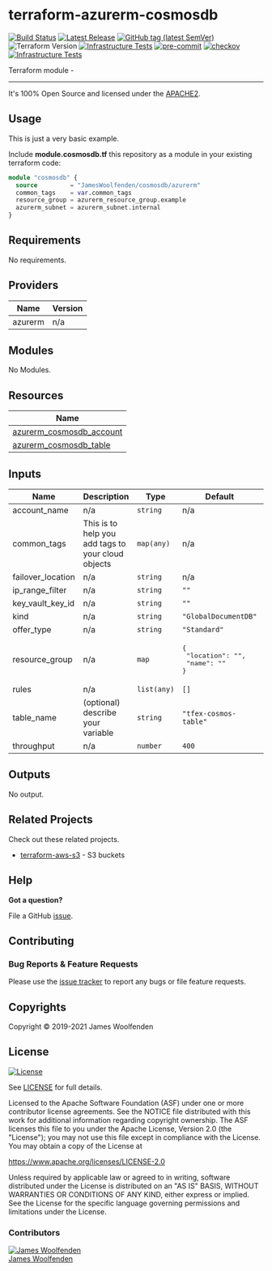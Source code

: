# terraform-azurerm-cosmosdb

[![Build Status](https://github.com/JamesWoolfenden/terraform-azurerm-cosmosdb/workflows/Verify%20and%20Bump/badge.svg?branch=master)](https://github.com/JamesWoolfenden/terraform-azurerm-cosmosdb)
[![Latest Release](https://img.shields.io/github/release/JamesWoolfenden/terraform-azurerm-cosmosdb.svg)](https://github.com/JamesWoolfenden/terraform-azurerm-cosmosdb/releases/latest)
[![GitHub tag (latest SemVer)](https://img.shields.io/github/tag/JamesWoolfenden/terraform-azurerm-cosmosdb.svg?label=latest)](https://github.com/JamesWoolfenden/terraform-azurerm-cosmosdb/releases/latest)
![Terraform Version](https://img.shields.io/badge/tf-%3E%3D0.14.0-blue.svg)
[![Infrastructure Tests](https://www.bridgecrew.cloud/badges/github/JamesWoolfenden/terraform-azurerm-cosmosdb/cis_aws)](https://www.bridgecrew.cloud/link/badge?vcs=github&fullRepo=JamesWoolfenden%2Fterraform-azurerm-cosmosdb&benchmark=CIS+AWS+V1.2)
[![pre-commit](https://img.shields.io/badge/pre--commit-enabled-brightgreen?logo=pre-commit&logoColor=white)](https://github.com/pre-commit/pre-commit)
[![checkov](https://img.shields.io/badge/checkov-verified-brightgreen)](https://www.checkov.io/)
[![Infrastructure Tests](https://www.bridgecrew.cloud/badges/github/jameswoolfenden/terraform-azurerm-cosmosdb/general)](https://www.bridgecrew.cloud/link/badge?vcs=github&fullRepo=JamesWoolfenden%2Fterraform-azurerm-cosmosdb&benchmark=INFRASTRUCTURE+SECURITY)

Terraform module -

---

It's 100% Open Source and licensed under the [APACHE2](LICENSE).

## Usage

This is just a very basic example.

Include **module.cosmosdb.tf** this repository as a module in your existing terraform code:

```terraform
module "cosmosdb" {
  source         = "JamesWoolfenden/cosmosdb/azurerm"
  common_tags    = var.common_tags
  resource_group = azurerm_resource_group.example
  azurerm_subnet = azurerm_subnet.internal
}
```

<!-- BEGINNING OF PRE-COMMIT-TERRAFORM DOCS HOOK -->
## Requirements

No requirements.

## Providers

| Name | Version |
|------|---------|
| azurerm | n/a |

## Modules

No Modules.

## Resources

| Name |
|------|
| [azurerm_cosmosdb_account](https://registry.terraform.io/providers/hashicorp/azurerm/latest/docs/resources/cosmosdb_account) |
| [azurerm_cosmosdb_table](https://registry.terraform.io/providers/hashicorp/azurerm/latest/docs/resources/cosmosdb_table) |

## Inputs

| Name | Description | Type | Default | Required |
|------|-------------|------|---------|:--------:|
| account\_name | n/a | `string` | n/a | yes |
| common\_tags | This is to help you add tags to your cloud objects | `map(any)` | n/a | yes |
| failover\_location | n/a | `string` | n/a | yes |
| ip\_range\_filter | n/a | `string` | `""` | no |
| key\_vault\_key\_id | n/a | `string` | `""` | no |
| kind | n/a | `string` | `"GlobalDocumentDB"` | no |
| offer\_type | n/a | `string` | `"Standard"` | no |
| resource\_group | n/a | `map` | <pre>{<br>  "location": "",<br>  "name": ""<br>}</pre> | no |
| rules | n/a | `list(any)` | `[]` | no |
| table\_name | (optional) describe your variable | `string` | `"tfex-cosmos-table"` | no |
| throughput | n/a | `number` | `400` | no |

## Outputs

No output.
<!-- END OF PRE-COMMIT-TERRAFORM DOCS HOOK -->

## Related Projects

Check out these related projects.

- [terraform-aws-s3](https://github.com/jameswoolfenden/terraform-aws-s3) - S3 buckets

## Help

**Got a question?**

File a GitHub [issue](https://github.com/JamesWoolfenden/terraform-azurerm-cosmosdb/issues).

## Contributing

### Bug Reports & Feature Requests

Please use the [issue tracker](https://github.com/JamesWoolfenden/terraform-azurerm-cosmosdb/issues) to report any bugs or file feature requests.

## Copyrights

Copyright © 2019-2021 James Woolfenden

## License

[![License](https://img.shields.io/badge/License-Apache%202.0-blue.svg)](https://opensource.org/licenses/Apache-2.0)

See [LICENSE](LICENSE) for full details.

Licensed to the Apache Software Foundation (ASF) under one
or more contributor license agreements. See the NOTICE file
distributed with this work for additional information
regarding copyright ownership. The ASF licenses this file
to you under the Apache License, Version 2.0 (the
"License"); you may not use this file except in compliance
with the License. You may obtain a copy of the License at

<https://www.apache.org/licenses/LICENSE-2.0>

Unless required by applicable law or agreed to in writing,
software distributed under the License is distributed on an
"AS IS" BASIS, WITHOUT WARRANTIES OR CONDITIONS OF ANY
KIND, either express or implied. See the License for the
specific language governing permissions and limitations
under the License.

### Contributors

[![James Woolfenden][jameswoolfenden_avatar]][jameswoolfenden_homepage]<br/>[James Woolfenden][jameswoolfenden_homepage]

[jameswoolfenden_homepage]: https://github.com/jameswoolfenden
[jameswoolfenden_avatar]: https://github.com/jameswoolfenden.png?size=150
[github]: https://github.com/jameswoolfenden
[linkedin]: https://www.linkedin.com/in/jameswoolfenden/
[twitter]: https://twitter.com/JimWoolfenden
[share_twitter]: https://twitter.com/intent/tweet/?text=terraform-azurerm-cosmosdb&url=https://github.com/JamesWoolfenden/terraform-azurerm-cosmosdb
[share_linkedin]: https://www.linkedin.com/shareArticle?mini=true&title=terraform-azurerm-cosmosdb&url=https://github.com/JamesWoolfenden/terraform-azurerm-cosmosdb
[share_reddit]: https://reddit.com/submit/?url=https://github.com/JamesWoolfenden/terraform-azurerm-cosmosdb
[share_facebook]: https://facebook.com/sharer/sharer.php?u=https://github.com/JamesWoolfenden/terraform-azurerm-cosmosdb
[share_email]: mailto:?subject=terraform-azurerm-cosmosdb&body=https://github.com/JamesWoolfenden/terraform-azurerm-cosmosdb
